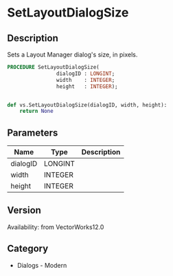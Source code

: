 # SetLayoutDialogSize

## Description
Sets a Layout Manager dialog's size, in pixels.

```pascal
PROCEDURE SetLayoutDialogSize(
				dialogID : LONGINT;
				width    : INTEGER;
				height   : INTEGER);
```

```python

def vs.SetLayoutDialogSize(dialogID, width, height):
    return None
```

## Parameters
|Name|Type|Description|
|---|---|---|
|dialogID|LONGINT||
|width|INTEGER||
|height|INTEGER||

## Version
Availability: from VectorWorks12.0
## Category
* Dialogs - Modern

